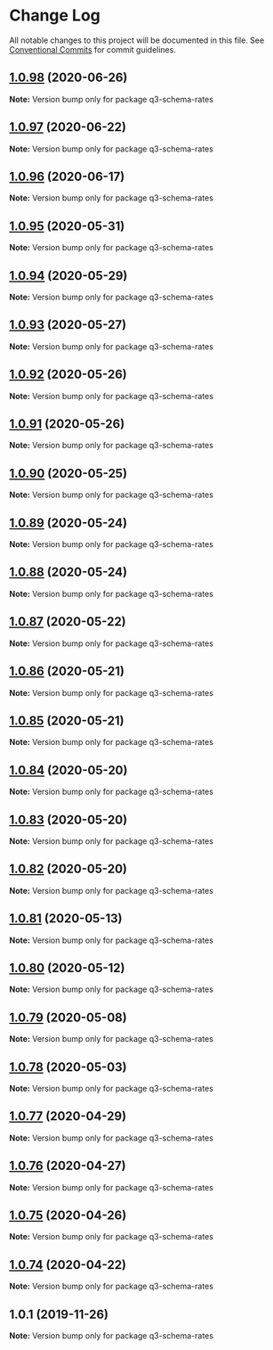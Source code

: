 # Change Log

All notable changes to this project will be documented in this file.
See [Conventional Commits](https://conventionalcommits.org) for commit guidelines.

## [1.0.98](https://github.com/3merge/q3-api/compare/q3-schema-rates@1.0.97...q3-schema-rates@1.0.98) (2020-06-26)

**Note:** Version bump only for package q3-schema-rates





## [1.0.97](https://github.com/3merge/q3-api/compare/q3-schema-rates@1.0.96...q3-schema-rates@1.0.97) (2020-06-22)

**Note:** Version bump only for package q3-schema-rates





## [1.0.96](https://github.com/3merge/q3-api/compare/q3-schema-rates@1.0.95...q3-schema-rates@1.0.96) (2020-06-17)

**Note:** Version bump only for package q3-schema-rates





## [1.0.95](https://github.com/3merge/q3-api/compare/q3-schema-rates@1.0.94...q3-schema-rates@1.0.95) (2020-05-31)

**Note:** Version bump only for package q3-schema-rates





## [1.0.94](https://github.com/3merge/q3-api/compare/q3-schema-rates@1.0.93...q3-schema-rates@1.0.94) (2020-05-29)

**Note:** Version bump only for package q3-schema-rates





## [1.0.93](https://github.com/3merge/q3-api/compare/q3-schema-rates@1.0.92...q3-schema-rates@1.0.93) (2020-05-27)

**Note:** Version bump only for package q3-schema-rates





## [1.0.92](https://github.com/3merge/q3-api/compare/q3-schema-rates@1.0.91...q3-schema-rates@1.0.92) (2020-05-26)

**Note:** Version bump only for package q3-schema-rates





## [1.0.91](https://github.com/3merge/q3-api/compare/q3-schema-rates@1.0.90...q3-schema-rates@1.0.91) (2020-05-26)

**Note:** Version bump only for package q3-schema-rates





## [1.0.90](https://github.com/3merge/q3-api/compare/q3-schema-rates@1.0.89...q3-schema-rates@1.0.90) (2020-05-25)

**Note:** Version bump only for package q3-schema-rates





## [1.0.89](https://github.com/3merge/q3-api/compare/q3-schema-rates@1.0.88...q3-schema-rates@1.0.89) (2020-05-24)

**Note:** Version bump only for package q3-schema-rates





## [1.0.88](https://github.com/3merge/q3-api/compare/q3-schema-rates@1.0.87...q3-schema-rates@1.0.88) (2020-05-24)

**Note:** Version bump only for package q3-schema-rates





## [1.0.87](https://github.com/3merge/q3-api/compare/q3-schema-rates@1.0.86...q3-schema-rates@1.0.87) (2020-05-22)

**Note:** Version bump only for package q3-schema-rates





## [1.0.86](https://github.com/3merge/q3-api/compare/q3-schema-rates@1.0.85...q3-schema-rates@1.0.86) (2020-05-21)

**Note:** Version bump only for package q3-schema-rates





## [1.0.85](https://github.com/3merge/q3-api/compare/q3-schema-rates@1.0.84...q3-schema-rates@1.0.85) (2020-05-21)

**Note:** Version bump only for package q3-schema-rates





## [1.0.84](https://github.com/3merge/q3-api/compare/q3-schema-rates@1.0.83...q3-schema-rates@1.0.84) (2020-05-20)

**Note:** Version bump only for package q3-schema-rates





## [1.0.83](https://github.com/3merge/q3-api/compare/q3-schema-rates@1.0.82...q3-schema-rates@1.0.83) (2020-05-20)

**Note:** Version bump only for package q3-schema-rates





## [1.0.82](https://github.com/3merge/q3-api/compare/q3-schema-rates@1.0.81...q3-schema-rates@1.0.82) (2020-05-20)

**Note:** Version bump only for package q3-schema-rates





## [1.0.81](https://github.com/3merge/q3-api/compare/q3-schema-rates@1.0.80...q3-schema-rates@1.0.81) (2020-05-13)

**Note:** Version bump only for package q3-schema-rates





## [1.0.80](https://github.com/3merge/q3-api/compare/q3-schema-rates@1.0.79...q3-schema-rates@1.0.80) (2020-05-12)

**Note:** Version bump only for package q3-schema-rates





## [1.0.79](https://github.com/3merge/q3-api/compare/q3-schema-rates@1.0.78...q3-schema-rates@1.0.79) (2020-05-08)

**Note:** Version bump only for package q3-schema-rates





## [1.0.78](https://github.com/3merge/q3-api/compare/q3-schema-rates@1.0.77...q3-schema-rates@1.0.78) (2020-05-03)

**Note:** Version bump only for package q3-schema-rates





## [1.0.77](https://github.com/3merge/q3-api/compare/q3-schema-rates@1.0.76...q3-schema-rates@1.0.77) (2020-04-29)

**Note:** Version bump only for package q3-schema-rates





## [1.0.76](https://github.com/3merge/q3-api/compare/q3-schema-rates@1.0.75...q3-schema-rates@1.0.76) (2020-04-27)

**Note:** Version bump only for package q3-schema-rates





## [1.0.75](https://github.com/3merge/q3-api/compare/q3-schema-rates@1.0.74...q3-schema-rates@1.0.75) (2020-04-26)

**Note:** Version bump only for package q3-schema-rates





## [1.0.74](https://github.com/3merge/q3-api/compare/q3-schema-rates@1.0.73...q3-schema-rates@1.0.74) (2020-04-22)

**Note:** Version bump only for package q3-schema-rates






## 1.0.1 (2019-11-26)

**Note:** Version bump only for package q3-schema-rates
